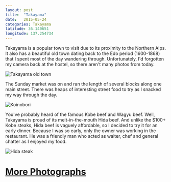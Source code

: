 ```yaml
---
layout: post
title:  "Takayama"
date:   2015-05-24
categories: Takayama
latitude: 36.140651
longitude: 137.254734
---
```


Takayama is a popular town to visit due to its proximity to the Northern Alps. It also has a beautiful old town dating back to the Edo period (1600-1868) that I spent most of the day wandering through. Unfortunately, I'd forgotten my camera back at the hostel, so there aren't many photos from today.

![Takayama old town](https://lh3.googleusercontent.com/rt2sICgx7xd7kDyfdthOqoO7IdC_vgIXsaoc0jYHvEU=w1280-h720-no)

The Sunday market was on and ran the length of several blocks along one main street. There was heaps of interesting street food to try as I snacked my way through the day.

![Koinobori](https://lh3.googleusercontent.com/Q_OkwS8LW9HDxkIrHjhgxNaS4jYNOZJRxR7NUgMfMy4=w1280-h720-no)

You've probably heard of the famous Kobe beef and Wagyu beef. Well, Takayama is proud of its melt-in-the-mouth Hida beef. And unlike the $100+ Kobe steaks, Hida beef is vaguely affordable, so I decided to try it for an early dinner. Because I was so early, only the owner was working in the restaurant. He was a friendly man who acted as waiter, chef and general chatter as I enjoyed my food.

![Hida steak](https://lh3.googleusercontent.com/itg9ggY5eEepMQnvmiirye27HwagdwCiJs6ddp8pwIY=w1280-h720-no)

# [More Photographs](https://goo.gl/photos/QkmxDyNkmYmsgnzs8)
